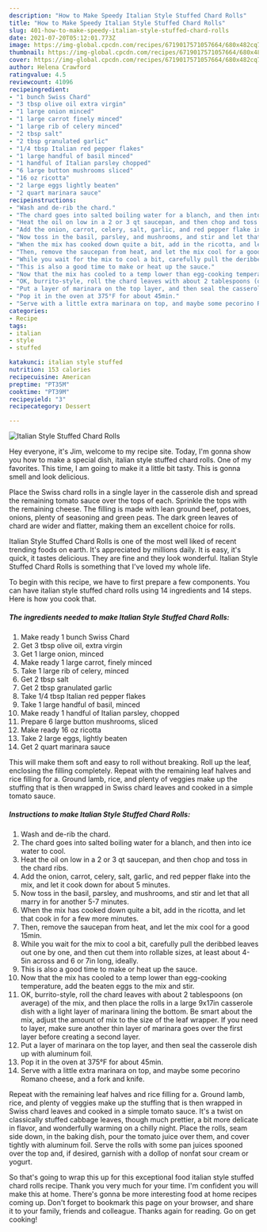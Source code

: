 ```yaml
---
description: "How to Make Speedy Italian Style Stuffed Chard Rolls"
title: "How to Make Speedy Italian Style Stuffed Chard Rolls"
slug: 401-how-to-make-speedy-italian-style-stuffed-chard-rolls
date: 2021-07-20T05:12:01.773Z
image: https://img-global.cpcdn.com/recipes/6719017571057664/680x482cq70/italian-style-stuffed-chard-rolls-recipe-main-photo.jpg
thumbnail: https://img-global.cpcdn.com/recipes/6719017571057664/680x482cq70/italian-style-stuffed-chard-rolls-recipe-main-photo.jpg
cover: https://img-global.cpcdn.com/recipes/6719017571057664/680x482cq70/italian-style-stuffed-chard-rolls-recipe-main-photo.jpg
author: Helena Crawford
ratingvalue: 4.5
reviewcount: 41096
recipeingredient:
- "1 bunch Swiss Chard"
- "3 tbsp olive oil extra virgin"
- "1 large onion minced"
- "1 large carrot finely minced"
- "1 large rib of celery minced"
- "2 tbsp salt"
- "2 tbsp granulated garlic"
- "1/4 tbsp Italian red pepper flakes"
- "1 large handful of basil minced"
- "1 handful of Italian parsley chopped"
- "6 large button mushrooms sliced"
- "16 oz ricotta"
- "2 large eggs lightly beaten"
- "2 quart marinara sauce"
recipeinstructions:
- "Wash and de-rib the chard."
- "The chard goes into salted boiling water for a blanch, and then into ice water to cool."
- "Heat the oil on low in a 2 or 3 qt saucepan, and then chop and toss in the chard ribs."
- "Add the onion, carrot, celery, salt, garlic, and red pepper flake into the mix, and let it cook down for about 5 minutes."
- "Now toss in the basil, parsley, and mushrooms, and stir and let that all marry in for another 5-7 minutes."
- "When the mix has cooked down quite a bit, add in the ricotta, and let that cook in for a few more minutes."
- "Then, remove the saucepan from heat, and let the mix cool for a good 15min."
- "While you wait for the mix to cool a bit, carefully pull the deribbed leaves out one by one, and then cut them into rollable sizes, at least about 4-5in across and 6 or 7in long, ideally."
- "This is also a good time to make or heat up the sauce."
- "Now that the mix has cooled to a temp lower than egg-cooking temperature, add the beaten eggs to the mix and stir."
- "OK, burrito-style, roll the chard leaves with about 2 tablespoons (on average) of the mix, and then place the rolls in a large 9x17in casserole dish with a light layer of marinara lining the bottom.  Be smart about the mix, adjust the amount of mix to the size of the leaf wrapper.  If you need to layer, make sure another thin layer of marinara goes over the first layer before creating a second layer."
- "Put a layer of marinara on the top layer, and then seal the casserole dish up with aluminum foil."
- "Pop it in the oven at 375°F for about 45min."
- "Serve with a little extra marinara on top, and maybe some pecorino Romano cheese, and a fork and knife."
categories:
- Recipe
tags:
- italian
- style
- stuffed

katakunci: italian style stuffed 
nutrition: 153 calories
recipecuisine: American
preptime: "PT35M"
cooktime: "PT39M"
recipeyield: "3"
recipecategory: Dessert

---
```



![Italian Style Stuffed Chard Rolls](https://img-global.cpcdn.com/recipes/6719017571057664/680x482cq70/italian-style-stuffed-chard-rolls-recipe-main-photo.jpg)

Hey everyone, it's Jim, welcome to my recipe site. Today, I'm gonna show you how to make a special dish, italian style stuffed chard rolls. One of my favorites. This time, I am going to make it a little bit tasty. This is gonna smell and look delicious.

Place the Swiss chard rolls in a single layer in the casserole dish and spread the remaining tomato sauce over the tops of each. Sprinkle the tops with the remaining cheese. The filling is made with lean ground beef, potatoes, onions, plenty of seasoning and green peas. The dark green leaves of chard are wider and flatter, making them an excellent choice for rolls.

Italian Style Stuffed Chard Rolls is one of the most well liked of recent trending foods on earth. It's appreciated by millions daily. It is easy, it's quick, it tastes delicious. They are fine and they look wonderful. Italian Style Stuffed Chard Rolls is something that I've loved my whole life.


To begin with this recipe, we have to first prepare a few components. You can have italian style stuffed chard rolls using 14 ingredients and 14 steps. Here is how you cook that.

<!--inarticleads1-->

##### The ingredients needed to make Italian Style Stuffed Chard Rolls:

1. Make ready 1 bunch Swiss Chard
1. Get 3 tbsp olive oil, extra virgin
1. Get 1 large onion, minced
1. Make ready 1 large carrot, finely minced
1. Take 1 large rib of celery, minced
1. Get 2 tbsp salt
1. Get 2 tbsp granulated garlic
1. Take 1/4 tbsp Italian red pepper flakes
1. Take 1 large handful of basil, minced
1. Make ready 1 handful of Italian parsley, chopped
1. Prepare 6 large button mushrooms, sliced
1. Make ready 16 oz ricotta
1. Take 2 large eggs, lightly beaten
1. Get 2 quart marinara sauce


This will make them soft and easy to roll without breaking. Roll up the leaf, enclosing the filling completely. Repeat with the remaining leaf halves and rice filling for a. Ground lamb, rice, and plenty of veggies make up the stuffing that is then wrapped in Swiss chard leaves and cooked in a simple tomato sauce. 

<!--inarticleads2-->

##### Instructions to make Italian Style Stuffed Chard Rolls:

1. Wash and de-rib the chard.
1. The chard goes into salted boiling water for a blanch, and then into ice water to cool.
1. Heat the oil on low in a 2 or 3 qt saucepan, and then chop and toss in the chard ribs.
1. Add the onion, carrot, celery, salt, garlic, and red pepper flake into the mix, and let it cook down for about 5 minutes.
1. Now toss in the basil, parsley, and mushrooms, and stir and let that all marry in for another 5-7 minutes.
1. When the mix has cooked down quite a bit, add in the ricotta, and let that cook in for a few more minutes.
1. Then, remove the saucepan from heat, and let the mix cool for a good 15min.
1. While you wait for the mix to cool a bit, carefully pull the deribbed leaves out one by one, and then cut them into rollable sizes, at least about 4-5in across and 6 or 7in long, ideally.
1. This is also a good time to make or heat up the sauce.
1. Now that the mix has cooled to a temp lower than egg-cooking temperature, add the beaten eggs to the mix and stir.
1. OK, burrito-style, roll the chard leaves with about 2 tablespoons (on average) of the mix, and then place the rolls in a large 9x17in casserole dish with a light layer of marinara lining the bottom.  Be smart about the mix, adjust the amount of mix to the size of the leaf wrapper.  If you need to layer, make sure another thin layer of marinara goes over the first layer before creating a second layer.
1. Put a layer of marinara on the top layer, and then seal the casserole dish up with aluminum foil.
1. Pop it in the oven at 375°F for about 45min.
1. Serve with a little extra marinara on top, and maybe some pecorino Romano cheese, and a fork and knife.


Repeat with the remaining leaf halves and rice filling for a. Ground lamb, rice, and plenty of veggies make up the stuffing that is then wrapped in Swiss chard leaves and cooked in a simple tomato sauce. It&#39;s a twist on classically stuffed cabbage leaves, though much prettier, a bit more delicate in flavor, and wonderfully warming on a chilly night. Place the rolls, seam side down, in the baking dish, pour the tomato juice over them, and cover tightly with aluminum foil. Serve the rolls with some pan juices spooned over the top and, if desired, garnish with a dollop of nonfat sour cream or yogurt. 

So that's going to wrap this up for this exceptional food italian style stuffed chard rolls recipe. Thank you very much for your time. I'm confident you will make this at home. There's gonna be more interesting food at home recipes coming up. Don't forget to bookmark this page on your browser, and share it to your family, friends and colleague. Thanks again for reading. Go on get cooking!
